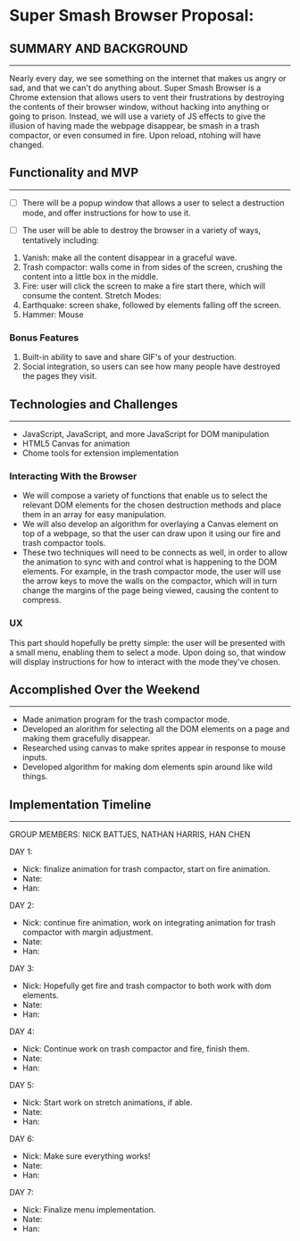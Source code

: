 # Super Smash Browser Proposal:

## SUMMARY AND BACKGROUND
---

Nearly every day, we see something on the internet that makes us angry or sad, and that we can't do anything about. Super Smash Browser is a Chrome extension that allows users to vent their frustrations by destroying the contents of their browser window, without hacking into anything or going to prison. Instead, we will use a variety of JS effects to give the illusion of having made the webpage disappear, be smash in a trash compactor, or even consumed in fire. Upon reload, ntohing will have changed.

## Functionality and MVP
---

-[ ] There will be a popup window that allows a user to select a destruction mode, and offer instructions for how to use it.

-[ ] The user will be able to destroy the browser in a variety of ways, tentatively including:
1. Vanish: make all the content disappear in a graceful wave.
2. Trash compactor: walls come in from sides of the screen, crushing the content into a little box in the middle.
3. Fire: user will click the screen to make a fire start there, which will consume the content.
Stretch Modes:
1. Earthquake: screen shake, followed by elements falling off the screen.
2. Hammer: Mouse

### Bonus Features
1. Built-in ability to save and share GIF's of your destruction.
2. Social integration, so users can see how many people have destroyed the pages they visit.

## Technologies and Challenges
---
- JavaScript, JavaScript, and more JavaScript for DOM manipulation
- HTML5 Canvas for animation
- Chome tools for extension implementation

### Interacting With the Browser
- We will compose a variety of functions that enable us to select the relevant DOM elements for the chosen destruction methods and place them in an array for easy manipulation.
- We will also develop an algorithm for overlaying a Canvas element on top of a webpage, so that the user can draw upon it using our fire and trash compactor tools.
- These two techniques will need to be connects as well, in order to allow the animation to sync with and control what is happening to the DOM elements. For example, in the trash compactor mode, the user will use the arrow keys to move the walls on the compactor, which will in turn change the margins of the page being viewed, causing the content to compress.

### UX
This part should hopefully be pretty simple: the user will be presented with a small menu, enabling them to select a mode. Upon doing so, that window will display instructions for how to interact with the mode they've chosen.

## Accomplished Over the Weekend
---

- Made animation program for the trash compactor mode.
- Developed an alorithm for selecting all the DOM elements on a page and making them gracefully disappear.
- Researched using canvas to make sprites appear in response to mouse inputs.
- Developed algorithm for making dom elements spin around like wild things.


## Implementation Timeline
---
GROUP MEMBERS: NICK BATTJES, NATHAN HARRIS, HAN CHEN

DAY 1:
- Nick: finalize animation for trash compactor, start on fire animation.
- Nate: 
- Han:

DAY 2:
- Nick: continue fire animation, work on integrating animation for trash compactor with margin adjustment.
- Nate: 
- Han:

DAY 3:
- Nick: Hopefully get fire and trash compactor to both work with dom elements.
- Nate: 
- Han:

DAY 4:
- Nick: Continue work on trash compactor and fire, finish them.
- Nate: 
- Han:

DAY 5:
- Nick: Start work on stretch animations, if able.
- Nate: 
- Han:

DAY 6:
- Nick: Make sure everything works!
- Nate: 
- Han:

DAY 7:
- Nick: Finalize menu implementation.
- Nate: 
- Han: